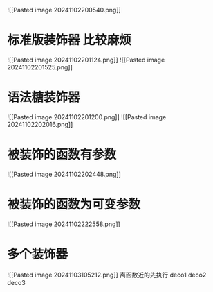 ![[Pasted image 20241102200540.png]]


# 标准版装饰器  比较麻烦
![[Pasted image 20241102201124.png]]
![[Pasted image 20241102201525.png]]


# 语法糖装饰器
![[Pasted image 20241102201200.png]]
![[Pasted image 20241102202016.png]]



# 被装饰的函数有参数
![[Pasted image 20241102202448.png]]


# 被装饰的函数为可变参数
![[Pasted image 20241102222558.png]]


# 多个装饰器
![[Pasted image 20241103105212.png]]
离函数近的先执行 deco1 deco2 deco3